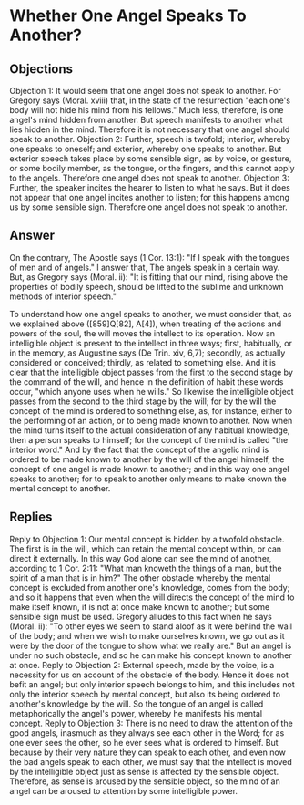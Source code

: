 # Whether One Angel Speaks To Another?
## Objections
Objection 1: It would seem that one angel does not speak to another. For Gregory says (Moral. xviii) that, in the state of the resurrection "each one's body will not hide his mind from his fellows." Much less, therefore, is one angel's mind hidden from another. But speech manifests to another what lies hidden in the mind. Therefore it is not necessary that one angel should speak to another.
Objection 2: Further, speech is twofold; interior, whereby one speaks to oneself; and exterior, whereby one speaks to another. But exterior speech takes place by some sensible sign, as by voice, or gesture, or some bodily member, as the tongue, or the fingers, and this cannot apply to the angels. Therefore one angel does not speak to another.
Objection 3: Further, the speaker incites the hearer to listen to what he says. But it does not appear that one angel incites another to listen; for this happens among us by some sensible sign. Therefore one angel does not speak to another.
## Answer
On the contrary, The Apostle says (1 Cor. 13:1): "If I speak with the tongues of men and of angels."
I answer that, The angels speak in a certain way. But, as Gregory says (Moral. ii): "It is fitting that our mind, rising above the properties of bodily speech, should be lifted to the sublime and unknown methods of interior speech."

To understand how one angel speaks to another, we must consider that, as we explained above ([859]Q[82], A[4]), when treating of the actions and powers of the soul, the will moves the intellect to its operation. Now an intelligible object is present to the intellect in three ways; first, habitually, or in the memory, as Augustine says (De Trin. xiv, 6,7); secondly, as actually considered or conceived; thirdly, as related to something else. And it is clear that the intelligible object passes from the first to the second stage by the command of the will, and hence in the definition of habit these words occur, "which anyone uses when he wills." So likewise the intelligible object passes from the second to the third stage by the will; for by the will the concept of the mind is ordered to something else, as, for instance, either to the performing of an action, or to being made known to another. Now when the mind turns itself to the actual consideration of any habitual knowledge, then a person speaks to himself; for the concept of the mind is called "the interior word." And by the fact that the concept of the angelic mind is ordered to be made known to another by the will of the angel himself, the concept of one angel is made known to another; and in this way one angel speaks to another; for to speak to another only means to make known the mental concept to another.
## Replies
Reply to Objection 1: Our mental concept is hidden by a twofold obstacle. The first is in the will, which can retain the mental concept within, or can direct it externally. In this way God alone can see the mind of another, according to 1 Cor. 2:11: "What man knoweth the things of a man, but the spirit of a man that is in him?" The other obstacle whereby the mental concept is excluded from another one's knowledge, comes from the body; and so it happens that even when the will directs the concept of the mind to make itself known, it is not at once make known to another; but some sensible sign must be used. Gregory alludes to this fact when he says (Moral. ii): "To other eyes we seem to stand aloof as it were behind the wall of the body; and when we wish to make ourselves known, we go out as it were by the door of the tongue to show what we really are." But an angel is under no such obstacle, and so he can make his concept known to another at once.
Reply to Objection 2: External speech, made by the voice, is a necessity for us on account of the obstacle of the body. Hence it does not befit an angel; but only interior speech belongs to him, and this includes not only the interior speech by mental concept, but also its being ordered to another's knowledge by the will. So the tongue of an angel is called metaphorically the angel's power, whereby he manifests his mental concept.
Reply to Objection 3: There is no need to draw the attention of the good angels, inasmuch as they always see each other in the Word; for as one ever sees the other, so he ever sees what is ordered to himself. But because by their very nature they can speak to each other, and even now the bad angels speak to each other, we must say that the intellect is moved by the intelligible object just as sense is affected by the sensible object. Therefore, as sense is aroused by the sensible object, so the mind of an angel can be aroused to attention by some intelligible power.